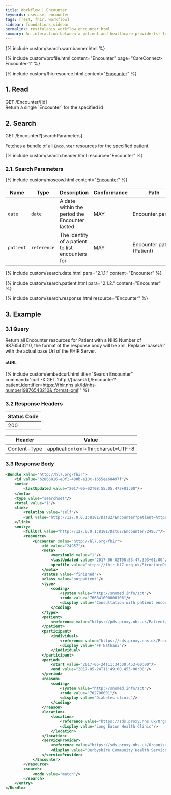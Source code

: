 ```yaml
---
title: Workflow | Encounter
keywords: usecase, encounter
tags: [rest, fhir, workflow]
sidebar: foundations_sidebar
permalink: restfulapis_workflow_encounter.html
summary: An interaction between a patient and healthcare provider(s) for the purpose of providing healthcare service(s) or assessing the health status of a patient.
---
```

{% include custom/search.warnbanner.html %}

{% include custom/profile.html content="Encounter" page="CareConnect-Encounter-1" %}

{% include custom/fhir.resource.html content="[Encounter](https://www.hl7.org/fhir/DSTU2/encounter.html#search)" %}

## 1. Read ##

<div markdown="span" class="alert alert-success" role="alert">
GET /Encounter/[id]</div>
Return a single `Encounter` for the specified id

## 2. Search ##

<div markdown="span" class="alert alert-success" role="alert">
GET /Encounter?[searchParameters]</div>

Fetches a bundle of all `Encounter` resources for the specified patient.

{% include custom/search.header.html resource="Encounter" %}

### 2.1. Search Parameters ###

{% include custom/moscow.html content="[Encounter](https://www.hl7.org/fhir/DSTU2/encounter.html#search)" %}

| Name | Type | Description | Conformance | Path |
|------|------|-------------|-------|------|
| `date` | `date` | A date within the period the Encounter lasted | MAY | Encounter.period |
| `patient` | `reference` | The identity of a patient to list encounters for | MAY | Encounter.patient <br>(Patient) |

{% include custom/search.date.html para="2.1.1." content="Encounter" %}

{% include custom/search.patient.html para="2.1.2." content="Encounter" %}

{% include custom/search.response.html resource="Encounter" %}

## 3. Example ##

### 3.1 Query ###
Return all Encounter resources for Patient with a NHS Number of 9876543210, the format of the response body will be xml. Replace 'baseUrl' with the actual base Url of the FHIR Server.

#### cURL ####

{% include custom/embedcurl.html title="Search Encounter" command="curl -X GET  'http://[baseUrl]/Encounter?patient.identifier=https://fhir.nhs.uk/Id/nhs-number|9876543210&_format=xml'" %}

### 3.2 Response Headers ###

| Status Code |
|----------------|
|200 |

| Header | Value |
|-----------------|---------|
| Content-Type  | application/xml+fhir;charset=UTF-8 |

### 3.3 Response Body ###

```xml
<Bundle xmlns="http://hl7.org/fhir">
    <id value="b2866816-e8f1-480b-a10c-1655ee68497f"/>
    <meta>
        <lastUpdated value="2017-06-02T08:55:05.472+01:00"/>
    </meta>
    <type value="searchset"/>
    <total value="1"/>
    <link>
        <relation value="self"/>
        <url value="http://127.0.0.1:8181/Dstu2/Encounter?patient=https%3A%2F%2Fpds.proxy.nhs.uk%2FPatient%2F9876543210"/>
    </link>
    <entry>
        <fullUrl value="http://127.0.0.1:8181/Dstu2/Encounter/24957"/>
        <resource>
            <Encounter xmlns="http://hl7.org/fhir">
                <id value="24957"/>
                <meta>
                    <versionId value="1"/>
                    <lastUpdated value="2017-06-02T08:53:47.393+01:00"/>
                    <profile value="https://fhir.hl7.org.uk/StructureDefinition/CareConnect-Encounter-1"/>
                </meta>
                <status value="finished"/>
                <class value="outpatient"/>
                <type>
                    <coding>
                        <system value="http://snomed.info/sct"/>
                        <code value="766841000000106"/>
                        <display value="Consultation with patient encounter type (record artifact)"/>
                    </coding>
                </type>
                <patient>
                    <reference value="https://pds.proxy.nhs.uk/Patient/9876543210"/>
                </patient>
                <participant>
                    <individual>
                        <reference value="https://sds.proxy.nhs.uk/Practitioner/C5206458"/>
                        <display value="FF Nathani"/>
                    </individual>
                </participant>
                <period>
                    <start value="2017-05-24T11:34:00.453-00:00"/>
                    <end value="2017-05-24T11:49:00.453-00:00"/>
                </period>
                <reason>
                    <coding>
                        <system value="http://snomed.info/sct"/>
                        <code value="702706001"/>
                        <display value="Diabetes clinic"/>
                    </coding>
                </reason>
                <location>
                    <location>
                        <reference value="https://sds.proxy.nhs.uk/Organization/Location/RY8RK"/>
                        <display value="Long Eaton Health Clinic"/>
                    </location>
                </location>
                <serviceProvider>
                    <reference value="https://sds.proxy.nhs.uk/Organization/Organization/RY8"/>
                    <display value="Derbyshire Community Health Services NHS Foundation Trust"/>
                </serviceProvider>
            </Encounter>
        </resource>
        <search>
            <mode value="match"/>
        </search>
    </entry>
</Bundle>
```
